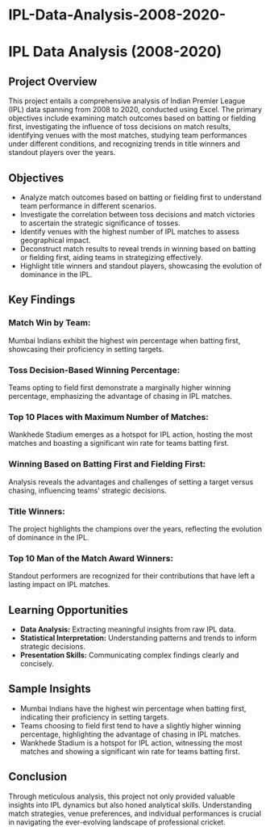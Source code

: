 # IPL-Data-Analysis-2008-2020-
# IPL Data Analysis (2008-2020)

## Project Overview
This project entails a comprehensive analysis of Indian Premier League (IPL) data spanning from 2008 to 2020, conducted using Excel. The primary objectives include examining match outcomes based on batting or fielding first, investigating the influence of toss decisions on match results, identifying venues with the most matches, studying team performances under different conditions, and recognizing trends in title winners and standout players over the years.

## Objectives
- Analyze match outcomes based on batting or fielding first to understand team performance in different scenarios.
- Investigate the correlation between toss decisions and match victories to ascertain the strategic significance of tosses.
- Identify venues with the highest number of IPL matches to assess geographical impact.
- Deconstruct match results to reveal trends in winning based on batting or fielding first, aiding teams in strategizing effectively.
- Highlight title winners and standout players, showcasing the evolution of dominance in the IPL.

## Key Findings
### Match Win by Team:
Mumbai Indians exhibit the highest win percentage when batting first, showcasing their proficiency in setting targets.
### Toss Decision-Based Winning Percentage:
Teams opting to field first demonstrate a marginally higher winning percentage, emphasizing the advantage of chasing in IPL matches.
### Top 10 Places with Maximum Number of Matches:
Wankhede Stadium emerges as a hotspot for IPL action, hosting the most matches and boasting a significant win rate for teams batting first.
### Winning Based on Batting First and Fielding First:
Analysis reveals the advantages and challenges of setting a target versus chasing, influencing teams' strategic decisions.
### Title Winners:
The project highlights the champions over the years, reflecting the evolution of dominance in the IPL.
### Top 10 Man of the Match Award Winners:
Standout performers are recognized for their contributions that have left a lasting impact on IPL matches.

## Learning Opportunities
- **Data Analysis:** Extracting meaningful insights from raw IPL data.
- **Statistical Interpretation:** Understanding patterns and trends to inform strategic decisions.
- **Presentation Skills:** Communicating complex findings clearly and concisely.

## Sample Insights
- Mumbai Indians have the highest win percentage when batting first, indicating their proficiency in setting targets.
- Teams choosing to field first tend to have a slightly higher winning percentage, highlighting the advantage of chasing in IPL matches.
- Wankhede Stadium is a hotspot for IPL action, witnessing the most matches and showing a significant win rate for teams batting first.

## Conclusion
Through meticulous analysis, this project not only provided valuable insights into IPL dynamics but also honed analytical skills. Understanding match strategies, venue preferences, and individual performances is crucial in navigating the ever-evolving landscape of professional cricket.
